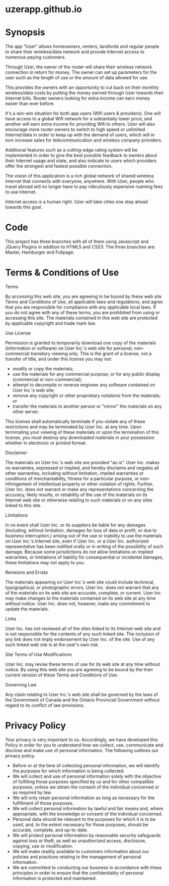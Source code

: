 # uzerapp.github.io

# Synopsis

The app “Uzer” allows homeowners, renters, landlords and regular people to share their wireless/data network and provide Internet access to numerous paying customers. 

Through Uzer, the owner of the router will share their wireless network connection in return for money. The owner can set up parameters for the user such as the length of use or the amount of data allowed for use. 

This provides the owners with an opportunity to cut back on their monthly wireless/data costs by putting the money earned through Uzer towards their Internet bills. Router owners looking for extra income can earn money easier than ever before.

It's a win-win situation for both app users (Wifi users & providers). One will have access to a global Wifi network for a subtantially lower price, and another will earn extra income for providing Wifi to others. Uzer will also encourage more router owners to switch to high speed or unlimited Internet/data in order to keep up with the demand of users, which will in turn increase sales for telecommunication and wireless company providers. 

Additional features such as a cutting-edge rating system will be implemented in order to give the best possible feedback to owners about their Internet usage and state, and also indicate to users which providers offer the strongest and fastest possible connection. 

The vision of this application is a rich global network of shared wireless Internet that connects with everyone, anywhere. With Uzer, people who travel abroad will no longer have to pay ridiculously expensive roaming fees to use Internet. 

Internet access is a human right. Uzer will take cities one step ahead towards this goal. 

# Code

This project has three branches with all of them using Javascript and JQuery Plugins in addition to HTML5 and CSS3. The three branches are: Master, Hamburger and Fullpage. 

# Terms & Conditions of Use

Terms

By accessing this web site, you are agreeing to be bound by these web site Terms and Conditions of Use, all applicable laws and regulations, and agree that you are responsible for compliance with any applicable local laws. If you do not agree with any of these terms, you are prohibited from using or accessing this site. The materials contained in this web site are protected by applicable copyright and trade mark law.

Use License

Permission is granted to temporarily download one copy of the materials (information or software) on Uzer Inc.'s web site for personal, non-commercial transitory viewing only. This is the grant of a license, not a transfer of title, and under this license you may not: 
- modify or copy the materials;
- use the materials for any commercial purpose, or for any public display (commercial or non-commercial);
- attempt to decompile or reverse engineer any software contained on Uzer Inc.'s web site;
- remove any copyright or other proprietary notations from the materials; or
- transfer the materials to another person or "mirror" the materials on any other server.

This license shall automatically terminate if you violate any of these restrictions and may be terminated by Uzer Inc. at any time. Upon terminating your viewing of these materials or upon the termination of this license, you must destroy any downloaded materials in your possession whether in electronic or printed format.

Disclaimer

The materials on Uzer Inc.'s web site are provided "as is". Uzer Inc. makes no warranties, expressed or implied, and hereby disclaims and negates all other warranties, including without limitation, implied warranties or conditions of merchantability, fitness for a particular purpose, or non-infringement of intellectual property or other violation of rights. Further, Uzer Inc. does not warrant or make any representations concerning the accuracy, likely results, or reliability of the use of the materials on its Internet web site or otherwise relating to such materials or on any sites linked to this site.

Limitations

In no event shall Uzer Inc. or its suppliers be liable for any damages (including, without limitation, damages for loss of data or profit, or due to business interruption,) arising out of the use or inability to use the materials on Uzer Inc.'s Internet site, even if Uzer Inc. or a Uzer Inc. authorized representative has been notified orally or in writing of the possibility of such damage. Because some jurisdictions do not allow limitations on implied warranties, or limitations of liability for consequential or incidental damages, these limitations may not apply to you.

Revisions and Errata

The materials appearing on Uzer Inc.'s web site could include technical, typographical, or photographic errors. Uzer Inc. does not warrant that any of the materials on its web site are accurate, complete, or current. Uzer Inc. may make changes to the materials contained on its web site at any time without notice. Uzer Inc. does not, however, make any commitment to update the materials.

Links

Uzer Inc. has not reviewed all of the sites linked to its Internet web site and is not responsible for the contents of any such linked site. The inclusion of any link does not imply endorsement by Uzer Inc. of the site. Use of any such linked web site is at the user's own risk.

Site Terms of Use Modifications

Uzer Inc. may revise these terms of use for its web site at any time without notice. By using this web site you are agreeing to be bound by the then current version of these Terms and Conditions of Use.

Governing Law

Any claim relating to Uzer Inc.'s web site shall be governed by the laws of the Government of Canada and the Ontario Provincial Government without regard to its conflict of law provisions.

# Privacy Policy

Your privacy is very important to us. Accordingly, we have developed this Policy in order for you to understand how we collect, use, communicate and disclose and make use of personal information. The following outlines our privacy policy.

- Before or at the time of collecting personal information, we will identify the purposes for which information is being collected.
- We will collect and use of personal information solely with the objective of fulfilling those purposes specified by us and for other compatible purposes, unless we obtain the consent of the individual concerned or as required by law.
- We will only retain personal information as long as necessary for the fulfillment of those purposes.
- We will collect personal information by lawful and fair means and, where appropriate, with the knowledge or consent of the individual concerned.
- Personal data should be relevant to the purposes for which it is to be used, and, to the extent necessary for those purposes, should be accurate, complete, and up-to-date.
- We will protect personal information by reasonable security safeguards against loss or theft, as well as unauthorized access, disclosure, copying, use or modification.
- We will make readily available to customers information about our policies and practices relating to the management of personal information.
- We are committed to conducting our business in accordance with these principles in order to ensure that the confidentiality of personal information is protected and maintained.
